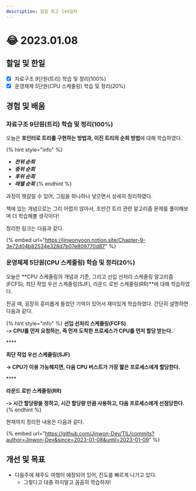 ```yaml
---
description: 일일 회고 144일차
---
```


# 😂 2023.01.08

## 할일 및 한일&#x20;

* [x] 자료구조 9단원(트리) 학습 및 정리(100%)&#x20;
* [x] 운영체제 5단원(CPU 스케줄링) 학습 및 정리(20%)&#x20;

## 경험 및 배움&#x20;

### 자료구조 9단원(트리) 학습 및 정리(100%)&#x20;

오늘은 **포인터로 트리를 구현하는 방법과, 이진 트리의 순회 방법**에 대해 학습하였다.

{% hint style="info" %}
* _**전위 순회**_
* _**중위 순회**_
* _**후위 순회**_
* _**레벨 순회**_
{% endhint %}

과정이 헷갈릴 수 있어, 그림을 하나하나 넣으면서 상세히 정리하였다.

책에 있는 개념으로는 그리 어렵지 않아서, 조만간 트리 관련 알고리즘 문제를 풀이해보며 더 학습해볼 생각이다!

정리한 링크는 다음과 같다.

{% embed url="https://jinwonyoon.notion.site/Chapter-9-3e72d04b82534e328d7b07e809770d87" %}

### 운영체제 5단원(CPU 스케줄링) 학습 및 정리(20%)&#x20;

오늘은 **CPU 스케줄링의 개념과 기준, 그리고 선입 선처리 스케줄링 알고리즘(FCFS), 최단 작업 우선 스케줄링(SJF), 라운드 로빈 스케줄링(RR)**에 대해 학습하였다.

전공 때, 굉장히 흥미롭게 들었던 기억이 있어서 재미있게 학습하였다. 간단히 설명하면 다음과 같다.

{% hint style="info" %}
**선입 선처리 스케줄링(FCFS)**\
**-> CPU를 먼저 요청하는, 즉 먼저 도착한 프로세스가 CPU를 먼저 할당 받는다.**

&#x20;****&#x20;

**최단 작업 우선 스케줄링(SJF)**

**-> CPU가 이용 가능해지면, 다음 CPU 버스트가 가장 짧은 프로세스에게 할당한다.**

&#x20;****&#x20;

**라운드 로빈 스케줄링(RR)**

**-> 시간 할당량을 정하고, 시간 할당량 만큼 사용하고, 다음 프로세스에게 선점당한다.**
{% endhint %}

현재까지 정리한 내용은 다음과 같다.&#x20;

{% embed url="https://github.com/Jinwon-Dev/TIL/commits?author=Jinwon-Dev&since=2023-01-08&until=2023-01-09" %}

## 개선 및 목표&#x20;

* 다음주에 제주도 여행이 예정되어 있어, 진도를 빠르게 나가고 있다.&#x20;
  * 그렇다고 대충 하지말고 꼼꼼히 학습하자!&#x20;
